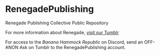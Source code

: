 # RenegadePublishing
Renegade Publishing Collective Public Repository

For more information about Renegade, [visit our Tumblr](https://renegadepublishing.tumblr.com)

For access to the _Banana Hammock Republic_ on Discord, send an OFF-ANON Ask on Tumblr to the RenegadePublishing account.
